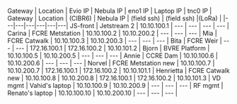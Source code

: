 Gateway | Location | Evio IP | Nebula IP | eno1 IP | Laptop IP | tnc0 IP | 
Gateway | Location | (CIBR6) | Nebula IP | (field ssh) | (field ssh) |(LoRa) |
|---|---|---|---|---|---|
JS-front | Jetstream 2 | 10.10.100.1 | --- | --- | --- | --- |
Carina | FCRE Metstation | 10.10.100.2 | 10.10.200.2 | --- | --- | --- |
Mia | FCRE Catwalk | 10.10.100.3 | 10.10.200.3 | --- | --- | --- |
Bita | FCRE Weir | --- | --- | 172.16.100.1 | 172.16.100.2 | 10.10.101.2 |
Bjorn | BVRE Platform | 10.10.100.5 | 10.10.200.5 | --- | --- | --- |
Annie | CCRE Dam | 10.10.100.6 | 10.10.200.6 | --- | --- | --- |
Norvel | FCRE Metstation new | 10.10.100.7 | 10.10.200.7 | 172.16.100.1 | 172.16.100.2 | 10.10.101.1 |
Henrietta | FCRE Catwalk new | 10.10.100.8 | 10.10.200.8 | 172.16.100.1 | 172.16.100.2 | 10.10.101.3 |
VD mgmt | Vahid's laptop | 10.10.100.9 | 10.10.200.9 | --- | --- | --- |
RF mgmt | Renato's laptop | 10.10.100.10 | 10.10.200.10 | --- | --- | --- |

